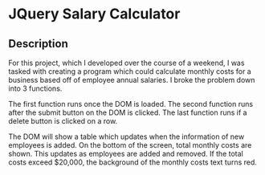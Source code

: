 # JQuery Salary Calculator


## Description

For this project, which I developed over the course of a weekend, I was tasked with creating a program which could calculate monthly costs for a business based off of employee annual salaries.  I broke the problem down into 3 functions.

The first function runs once the DOM is loaded.  The second function runs after the submit button on the DOM is clicked.  The last function runs if a delete button is clicked on a row.

The DOM will show a table which updates when the information of new employees is added.  On the bottom of the screen, total monthly costs are shown.  This updates as employees are added and removed.  If the total costs exceed $20,000, the background of the monthly costs text turns red.




